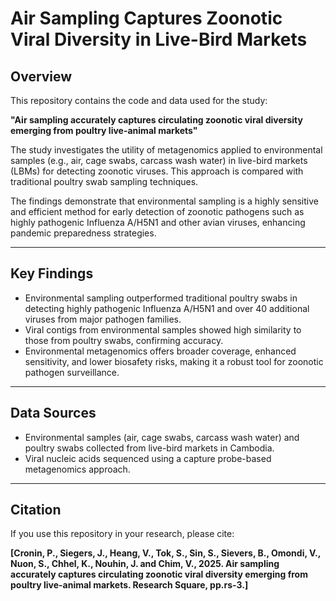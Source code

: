# Air Sampling Captures Zoonotic Viral Diversity in Live-Bird Markets

## Overview
This repository contains the code and data used for the study:

**"Air sampling accurately captures circulating zoonotic viral diversity emerging from poultry live-animal markets"**

The study investigates the utility of metagenomics applied to environmental samples (e.g., air, cage swabs, carcass wash water) in live-bird markets (LBMs) for detecting zoonotic viruses. This approach is compared with traditional poultry swab sampling techniques.

The findings demonstrate that environmental sampling is a highly sensitive and efficient method for early detection of zoonotic pathogens such as highly pathogenic Influenza A/H5N1 and other avian viruses, enhancing pandemic preparedness strategies.

---

## Key Findings

- Environmental sampling outperformed traditional poultry swabs in detecting highly pathogenic Influenza A/H5N1 and over 40 additional viruses from major pathogen families.
- Viral contigs from environmental samples showed high similarity to those from poultry swabs, confirming accuracy.
- Environmental metagenomics offers broader coverage, enhanced sensitivity, and lower biosafety risks, making it a robust tool for zoonotic pathogen surveillance.

---

## Data Sources
- Environmental samples (air, cage swabs, carcass wash water) and poultry swabs collected from live-bird markets in Cambodia.
- Viral nucleic acids sequenced using a capture probe-based metagenomics approach.

---

## Citation
If you use this repository in your research, please cite:

**[Cronin, P., Siegers, J., Heang, V., Tok, S., Sin, S., Sievers, B., Omondi, V., Nuon, S., Chhel, K., Nouhin, J. and Chim, V., 2025. Air sampling accurately captures circulating zoonotic viral diversity emerging from poultry live-animal markets. Research Square, pp.rs-3.]**

